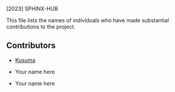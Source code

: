 [2023] SPHINX-HUB

This file lists the names of individuals who have made substantial contributions to the project.

## Contributors

- [Kusuma](https://github.com/ChyKusuma)

- Your name here

- Your name here

